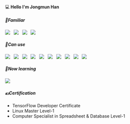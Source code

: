 <p>
  💻<strong> Hello I'm Jongmun Han</strong>
  
</p>




<h5 align="left"><b>🥇Familiar</b></h5>
<p align ="left">
<img src="https://img.shields.io/badge/Python-3776AB?style=flat-square&logo=PYTHON&logoColor=white"/></a> &nbsp
<img src="https://img.shields.io/badge/JAVA-007396?style=flat-square&logo=JAVA&logoColor=white"/></a> &nbsp
<img src="https://img.shields.io/badge/Photoshop-31A8FF?style=flat-square&logo=Adobe-Photoshop&logoColor=white"/></a> &nbsp
<img src="https://img.shields.io/badge/Premiere-9999FF?style=flat-square&logo=Adobe-Premiere-pro&logoColor=white"/></a> &nbsp
</p>
<h5 align="left"><b>🥈Can use</b></h5>
<p align="left">
<img src="https://img.shields.io/badge/C-A8B9CC?style=flat-square&logo=C&logoColor=white"/></a> &nbsp
<img src="https://img.shields.io/badge/HTML5-E34F26?style=flat-square&logo=HTML5&logoColor=white"/></a> &nbsp
<img src="https://img.shields.io/badge/CSS3-1572B6?style=flat-square&logo=CSS3&logoColor=white"/></a> &nbsp
<img src="https://img.shields.io/badge/JavaScript-F7DF1E?style=flat-square&logo=JavaScript&logoColor=white"/></a> &nbsp
<img src="https://img.shields.io/badge/C++-00599C?style=flat-square&logo=c%2B%2B&logoColor=white"/></a> &nbsp
<img src="https://img.shields.io/badge/AfterEffect-9999FF?style=flat-square&logo=Adobe-After-Effects&logoColor=white"/></a> &nbsp
<img src="https://img.shields.io/badge/TensorFlow-FF6F00?style=flat-square&logo=Tensorflow&logoColor=white"/></a> &nbsp
<img src="https://img.shields.io/badge/Illustrator-FF9A00?style=flat-square&logo=Adobe-Illustrator&logoColor=white"/></a> &nbsp
<img src="https://img.shields.io/badge/JQuery-0769AD?style=flat-square&logo=jquery&logoColor=white"/></a> &nbsp
<img src="https://img.shields.io/badge/Linux-FCC624?style=flat-square&logo=linux&logoColor=white"/></a> &nbsp


</p>
<h5 align="left"><b>🥉Now learning</b></h5>
<p align="left">
  <img src="https://img.shields.io/badge/Spring-6DB33F?style=flat-square&logo=spring&logoColor=white"/></a> &nbsp
</p>

</p>
<h5 align="left"><b>💷Certification</b></h5>
<p align="left">
  <ul>
    <li>TensorFlow Developer Certificate</li>
    <li>Linux Master Level-1</li>
    <li>Computer Specialist in Spreadsheet & Database Level-1</li>
   </ul>
</p>
<!--
<!--
**Dakota-Han/Dakota-Han** is a ✨ _special_ ✨ repository because its `README.md` (this file) appears on your GitHub profile.

Here are some ideas to get you started:

- 🔭 I’m currently working on ...
- 🌱 I’m currently learning ...
- 👯 I’m looking to collaborate on ...
- 🤔 I’m looking for help with ...
- 💬 Ask me about ...
- 📫 How to reach me: ...
- 😄 Pronouns: ...
- ⚡ Fun fact: ...
-->
